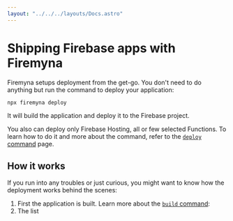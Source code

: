 ```yaml
---
layout: "../../../layouts/Docs.astro"
---
```


# Shipping Firebase apps with Firemyna

Firemyna setups deployment from the get-go. You don't need to do anything but run the command to deploy your application:

```bash
npx firemyna deploy
```

It will build the application and deploy it to the Firebase project.

You also can deploy only Firebase Hosting, all or few selected Functions. To learn how to do it and more about the command, refer to the [`deploy` command] page.

## How it works

If you run into any troubles or just curious, you might want to know how the deployment works behind the scenes:

1. First the application is built. Learn more about the [`build` command]:
1. The list

[`build` command]: /docs/ship/building
[`deploy` command]: /docs/ship/deploying
